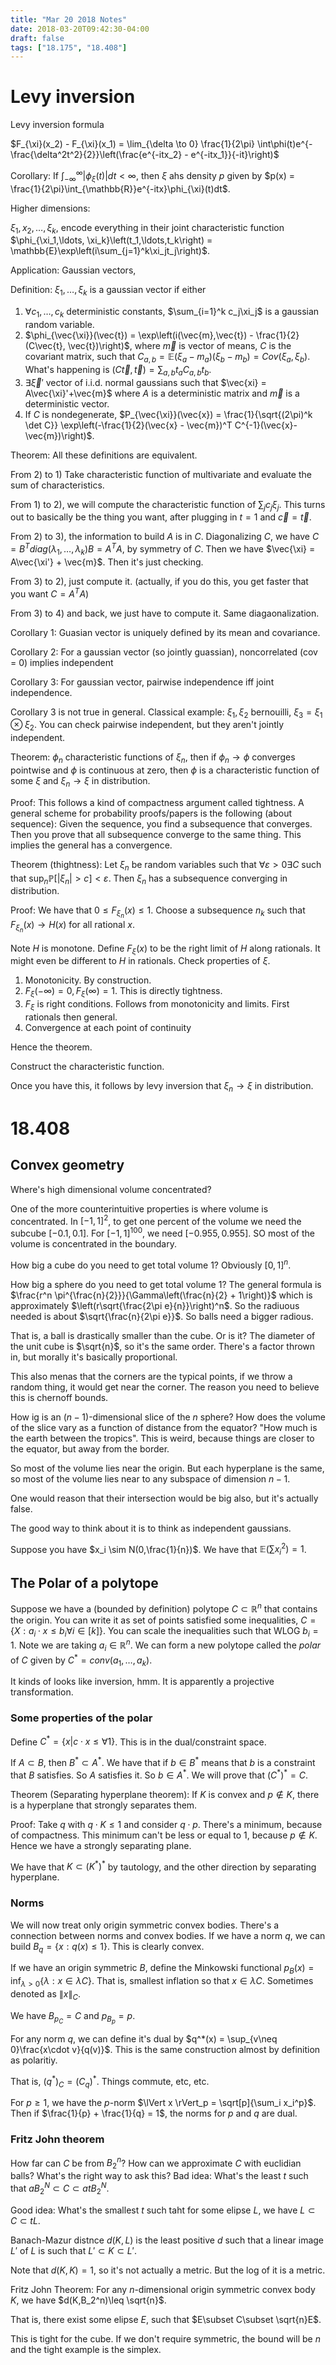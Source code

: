 ```yaml
---
title: "Mar 20 2018 Notes"
date: 2018-03-20T09:42:30-04:00
draft: false
tags: ["18.175", "18.408"]
---
```


# Levy inversion

Levy inversion formula 

$F_{\xi}(x_2)  - F_{\xi}(x_1) = \lim_{\delta \to 0} \frac{1}{2\pi} \int\phi(t)e^{-\frac{\delta^2t^2}{2}}\left(\frac{e^{-itx_2} - e^{-itx_1}}{-it}\right)$

Corollary: If $\int_{-\infty}^\infty \left|\phi_{\xi}(t)\right| dt < \infty$,
then $\xi$ ahs density $p$ given by $p(x) = \frac{1}{2\pi}\int_{\mathbb{R}}e^{-itx}\phi_{\xi}(t)dt$.

Higher dimensions:

$\xi_1,x_2,\ldots,\xi_k$, encode everything in their joint characteristic function
$\phi_{\xi_1,\ldots, \xi_k}\left(t_1,\ldots,t_k\right) = \mathbb{E}\exp\left(i\sum_{j=1}^k\xi_jt_j\right)$.

Application: Gaussian vectors,

Definition: $\xi_1,\ldots, \xi_k$ is a gaussian vector if either 

1. $\forall c_1,\ldots, c_k$ deterministic constants, $\sum_{i=1}^k c_j\xi_j$ is a gaussian random variable.
2. $\phi_{\vec{\xi}}(\vec{t}) = \exp\left(i(\vec{m},\vec{t}) - \frac{1}{2}(C\vec{t}, \vec{t})\right)$, where $\vec{m}$ is vector of means, $C$ is the covariant matrix, such that $C_{a,b}=\mathbb{E}(\xi_a - m_a)(\xi_b -m_b) = Cov(\xi_a,\xi_b)$. What's happening is $(C\vec{t},\vec{t}) = \sum_{a,b}t_aC_{a,b}t_b$.
3. $\exists \vec{\xi}'$ vector of i.i.d. normal gaussians such that $\vec{xi} = A\vec{\xi}'+\vec{m}$ where $A$ is a deterministic matrix and $\vec{m}$ is a deterministic vector.
4. If $C$ is nondegenerate, $P_{\vec{\xi}}(\vec{x}) = \frac{1}{\sqrt{(2\pi)^k \det C}} \exp\left(-\frac{1}{2}(\vec{x} - \vec{m})^T C^{-1}(\vec{x}-\vec{m})\right)$.

Theorem: All these definitions are equivalent.

From 2) to 1) Take characteristic function of multivariate and evaluate the sum of characteristics.

From 1) to 2), we will compute the characteristic function of $\sum_j c_j\xi_j$. This turns 
out to basically be the thing you want, after plugging in $t = 1$ and $\vec{c}=\vec{t}$.

From 2) to 3), the information to build $A$ is in $C$. Diagonalizing $C$, we have $C = B^T diag(\lambda_1,\ldots, \lambda_k) B = A^TA$, by symmetry of $C$. Then we have $\vec{\xi} = A\vec{\xi'} + \vec{m}$. Then it's just checking.

From 3) to 2), just compute it. (actually, if you do this, you get faster that you want $C = A^TA$)

From 3) to 4) and back, we just have to compute it. Same diagaonalization.

Corollary 1: Guasian vector is uniquely defined by its mean and covariance.

Corollary 2: For a gaussian vector (so jointly guassian), noncorrelated (cov = 0) implies independent

Corollary 3: For gaussian vector, pairwise independence iff joint independence.

Corollary 3 is not true in general. Classical example: $\xi_1,\xi_2$ bernouilli, $\xi_3 = \xi_1 \otimes \xi_2$. You can check pairwise independent, but they aren't jointly independent.

Theorem: $\phi_n$ characteristic functions of $\xi_n$, then if $\phi_n \to \phi$
converges pointwise and $\phi$ is continuous at zero, then $\phi$ is a characteristic function 
of some $\xi$ and $\xi_n \to \xi$ in distribution.

Proof: This follows a kind of compactness argument called tightness. A general scheme for probability proofs/papers is the following (about sequence): Given the sequence, you find a subsequence that converges. Then you prove that all subsequence converge to the same thing. This implies the general has a convergence.

Theorem (thightness): Let $\xi_n$ be random variables such that $\forall \varepsilon > 0 \exists C$ such that $\sup_n \mathbb{P}[|\xi_n| > c] <\varepsilon$. Then $\xi_n$ has a subsequence converging in distribution.

Proof: We have that $0\leq F_{\xi_n}(x)\leq 1$. Choose a subsequence $n_k$ such that 
$F_{\xi_n}(x) \to H(x)$ for all rational $x$.

Note $H$ is monotone. Define $F_\xi(x)$ to be the right limit of $H$ along rationals. 
It might even be different to $H$ in rationals.
Check properties of $\xi$. 

1. Monotonicity. By construction.
2. $F_\xi(-\infty) = 0, F_\xi(\infty) = 1$. This is directly tightness.
3. $F_\xi$ is right conditions. Follows from monotonicity and limits. First rationals then general.
4. Convergence at each point of continuity

Hence the theorem.


Construct the characteristic function.

Once you have this, it follows by levy inversion that $\xi_n\to\xi$ in distribution.

# 18.408
 
## Convex geometry

Where's high dimensional volume concentrated?

One of the more counterintuitive properties is where volume is concentrated. 
In $[-1,1]^2$, to get one percent of the volume we need the subcube $[-0.1,0.1]$.
For $[-1,1]^{100}$, we need $[-0.955,0.955]$. SO most of the volume is concentrated in the 
boundary.

How big a cube do you need to get total volume $1$? Obviously $[0,1]^n$.

How big a sphere do you need to get total volume $1$? The general formula 
is $\frac{r^n \pi^{\frac{n}{2}}}{\Gamma\left(\frac{n}{2} + 1\right)}$ 
which is approximately $\left(r\sqrt{\frac{2\pi e}{n}}\right)^n$. 
So the radiuous needed is about $\sqrt{\frac{n}{2\pi e}}$. So balls need a bigger radious.

That is, a ball is drastically smaller than the cube. Or is it?
The diameter of the unit cube is $\sqrt{n}$, so it's the same order.  There's a factor thrown
in, but morally it's basically proportional. 

This also menas that the corners are the typical points, if we throw a random thing, it would
get near the corner.
The reason you need to believe this is chernoff bounds. 

How ig is an $(n-1)$-dimensional slice of the $n$ sphere? How does the volume of the slice 
vary as a function of distance from the equator? "How much is the earth between the tropics".
This is weird, because things are closer to the equator, but away from the border.

So most of the volume lies near the origin.
But each hyperplane is the same, so most of the volume lies near to any subspace of 
dimension $n-1$.

One would reason that their intersection would be big also, but it's actually false.

The good way to think about it is to think as independent gaussians.

Suppose you have $x_i \sim N(0,\frac{1}{n})$. We have that $\mathbb{E}(\sum x_i^2) =1$.

## The Polar of a polytope 

Suppose we have a (bounded by definition) polytope $C \subset \mathbb{R}^n$ that contains 
the origin. You can write it as set of points satisfied some inequalities,
$C = \{X : a_i \cdot x \leq b_i \forall i\in [k]\}$. You can scale the 
inequalities such that WLOG $b_i = 1$. Note we are taking $a_i \in \mathbb{R}^n$.
We can form a new polytope called the $polar$ of $C$
given by $C^* = conv(a_1,\ldots,a_k)$.

It kinds of looks like inversion, hmm. It is apparently a projective transformation.

### Some properties of the polar 

Define $C^* = \{x | c\cdot x \leq \forall 1\}$. This is in the dual/constraint space.

If $A\subset B$, then $B^* \subset A^*$. We have that if $b\in B^*$ means that $b$ is a constraint 
that $B$ satisfies. So $A$ satisfies it. So $b\in A^*$. 
We will prove that $(C^*)^* = C$.

Theorem (Separating hyperplane theorem): If $K$ is convex and $p\not\in K$, there is a 
hyperplane that strongly separates them.

Proof: Take $q$ with $q\cdot K \leq 1$ and consider $q\cdot p$. 
There's a minimum, because of compactness. This minimum can't be less or equal to $1$,
because $p\not\in K$. Hence we have a strongly separating plane.

We have that $K\subset (K^*)^*$ by tautology, and the other direction by separating hyperplane.

### Norms

We will now treat only origin symmetric convex bodies.
There's a connection between norms and convex bodies.
If we have a norm $q$, we can build $B_q = \{x : q(x)\leq 1\}$. This is clearly convex.

If we have an origin symmetric $B$, define the Minkowski functional
$p_B(x) = \inf_{\lambda > 0}\{\lambda : x\in \lambda C\}$. That is, smallest inflation 
so that $x\in \lambda C$. Sometimes denoted as $\lVert x\rVert_C$.

We have $B_{p_C} = C$ and $p_{B_p} = p$.

For any norm $q$, we can define it's dual by $q^*(x) = \sup_{v\neq 0}\frac{x\cdot v}{q(v)}$.
This is the same construction almost by definition as polaritiy.

That is, $(q^*)_C = (C_q)^*$.  Things commute, etc, etc.

For $p\geq 1$, we have the $p$-norm $\lVert x \rVert_p = \sqrt[p]{\sum_i x_i^p}$. 
Then if $\frac{1}{p} + \frac{1}{q} = 1$,
the norms for $p$ and $q$ are dual. 

### Fritz John theorem

How far can $C$ be from $B_2^n$? How can we approximate $C$ with euclidian balls? What's
the right way to ask this? Bad idea: What's the least $t$ such that 
$aB_2^N \subset C \subset at B_2^N$.

Good idea: What's the smallest $t$ such taht for some elipse $L$, we have $L\subset C\subset tL$.

Banach-Mazur distnce $d(K,L)$ is the least positive $d$ such that a linear image $L'$ of $L$
is such that $L'\subset K \subset L'$.

Note that $d(K,K) = 1$, so it's not actually a metric. But the log of it is a metric.

Fritz John Theorem: For any $n$-dimensional origin symmetric convex body $K$, we have 
$d(K,B_2^n)\leq \sqrt{n}$. 

That is, there exist some elipse $E$, such that $E\subset C\subset \sqrt{n}E$.

This is tight for the cube. If we don't require symmetric, the bound will be $n$ and the 
tight example is the simplex.